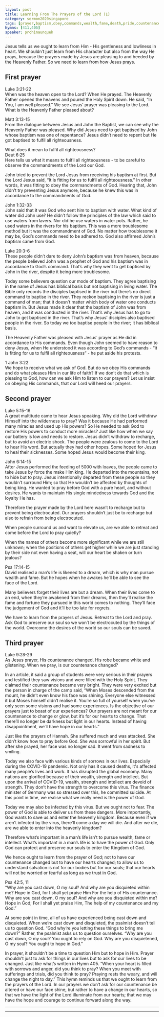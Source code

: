 ```yaml
---
layout: post
title: Learning From The Prayers of the Lord (1)
category: sermon2020singapore
tags: [prayer,baptism,obey,commands,wealth,fame,death,pride,countenance,hope]
hymns: [411,405]
speaker: prchinaunquek
---
```

Jesus tells us we ought to learn from Him - His gentleness and lowliness in heart. We shouldn’t just learn from His character but also from the way He prays, because the prayers made by Jesus are pleasing to and heeded by the Heavenly Father. So we need to learn from how Jesus prays. 

## First prayer
Luke 3:21-22  
When was the heaven open to the Lord? When He prayed. The Heavenly Father opened the heavens and poured the Holy Spirit down. He said, “In You, I am well pleased.” We see Jesus’ prayer was pleasing to the Lord. What is the Heavenly Father pleased about?

Matt 3:13-15  
From the dialogue between Jesus and John the Baptist, we can see why the Heavenly Father was pleased. Why did Jesus need to get baptised by John whose baptism was one of repentance? Jesus didn’t need to repent but He got baptised to fulfil all righteousness. 

What does it mean to fulfil all righteousness?  
Deut 6:25  
Here tells us what it means to fulfil all righteousness - to be careful to observe the commandments of the Lord our God. 

John tried to prevent the Lord Jesus from receiving his baptism at first. But the Lord Jesus said, “It is fitting for us to fulfil all righteousness.” In other words, it was fitting to obey the commandments of God. Hearing that, John didn’t try preventing Jesus anymore, because he knew this was in accordance to the commandments of God. 

John 1:32-33  
John said that it was God who sent him to baptism with water. What kind of water did John use? He didn’t follow the principles of the law which said to use waters from lavers. Nor did he use waters in water pots. Rather, he used waters in the rivers for his baptism. This was a more troublesome method but it was the commandment of God. No matter how troublesome it may be, God’s commands need to be adhered to. God also affirmed John’s baptism came from God. 

Luke 20:3-6  
These people didn’t dare to deny John’s baptism was from heaven, because the people believed John was a prophet of God and his baptism was in accordance to God’s command. That’s why they went to get baptised by John in the river, despite it being more troublesome. 

Today some believers question our mode of baptism. They agree baptising in the name of Jesus has biblical basis but not baptising in living water. The Bible only records the disciples baptised in the river but there’s no direct command to baptise in the river. They reckon baptising in the river is just a command of man; that it doesn’t matter which body of water one conducts baptism in. But Jesus made it clear that the baptism of John was from heaven, and it was conducted in the river. That’s why Jesus has to go to John to get baptised in the river. That’s why Jesus’ disciples also baptised people in the river. So today we too baptise people in the river; it has biblical basis. 

The Heavenly Father was pleased with Jesus’ prayer as He did in accordance to His commands. Even though John seemed to have reason to deny Jesus, when He understood it was according to God’s commands - “it is fitting for us to fulfil all righteousness” - he put aside his protests. 

1 John 3:22  
We hope to receive what we ask of God. But do we obey His commands and do what pleases Him in our life of faith? If we don’t do that which is pleasing to God, how can we ask Him to listen to our prayers? Let us insist on obeying His commands, that our Lord will heed our prayers. 

## Second prayer
Luke 5:15-16  
A great multitude came to hear Jesus speaking. Why did the Lord withdraw Himself into the wilderness to pray? Was it because He had performed many miracles and used up His powers? So He needed to ask God to restore His powers to conduct more miracles? Just like how when we say our battery is low and needs to restore. Jesus didn’t withdraw to recharge, but to avoid an electric shock. The people were zealous to come to the Lord to hear His word. But actually they had other hopes. Some hoped for Jesus to heal their sicknesses. Some hoped Jesus would become their king. 

John 6:14-15  
After Jesus performed the feeding of 5000 with loaves, the people came to take Jesus by force the make Him king. He departed into the mountains, not to hide but to pray. Jesus intentionally departed from these people so they wouldn’t surround Him; so that He wouldn’t be affected by thoughts of being king. He wanted to pray before God with a pure heart, and without desires. He wants to maintain His single mindedness towards God and the loyalty He has. 

Therefore the prayer made by the Lord here wasn’t to recharge but to prevent being electrocuted. Our prayers shouldn’t just be to recharge but also to refrain from being electrocuted. 

When people surround us and want to elevate us, are we able to retreat and come before the Lord to pray quietly?

When the names of others become more significant while we are still unknown; when the positions of others get higher while we are just standing by their side not even having a seat, will our heart be shaken or turn jealous?

Psa 17:14-15  
David realised a man’s life is likened to a dream, which is why man pursue wealth and fame. But he hopes when he awakes he’ll be able to see the face of the Lord. 

Many believers forget their lives are but a dream. When their lives come to an end, when they’re awakened from their dreams, then they’ll realise the fame and fortune they pursued in this world comes to nothing. They’ll face the judgement of God and it’ll be too late for regrets. 

We have to learn from the prayers of Jesus. Retreat to the Lord and pray. Ask God to preserve our soul so we won’t be electrocuted by the things of the world. Overcome the desires of the world so our souls can be saved. 

## Third prayer
Luke 9:28-29  
As Jesus prayer, His countenance changed. His robe became white and glistening. When we pray, is our countenance changed?

In an article, it said a group of students were very serious in their prayers and testified they saw visions and were filled with the Holy Spirit. They claimed their countenance became very bright. They were very excited but the person in charge of the camp said, “When Moses descended from the mount, he didn’t even know his face was shining. Everyone else witnessed it but Moses himself didn’t realise it. You’re so full of yourself when you’ve only seen some visions and had some experiences. Is the objective of our prayers just to boast of our experiences? Our prayers are not meant for our countenance to change or glow, but it’s for our hearts to change. That there’ll no longer be darkness but light in our hearts. Instead of having disappointment, we’ll have hope in our hearts.”

Just like the prayers of Hannah. She suffered much and was attacked. She didn’t know how to pray before God. She was sorrowful in her spirit. But after she prayed, her face was no longer sad. It went from sadness to smiling. 

Today we also face with various kinds of sorrows in our lives. Especially during the COVID-19 pandemic. Not only has it caused deaths, it's affected many people’s lives and work. It has disrupted the global economy. Many nations are glorified because of their wealth, strength and intellect. But upon the arrival of COVID-19, wealth, strength and intellect are devoid of strength. They don’t have the strength to overcome this virus. The finance minister of Germany was so stressed over this, he committed suicide. At this point in time, we realise what we really need is the power of God. 

Today we may also be infected by this virus. But we ought not to fear. The power of God is able to deliver us from these dangers. More importantly, God wants to save us and enter the heavenly kingdom. Because even if we aren’t infected by the virus, there’ll come a day we will die. And after we die, are we able to enter into the heavenly kingdom?

Therefore what’s important in a man’s life isn’t to pursue wealth, fame or intellect. What’s important in a man’s life is to have the power of God. Only God can protect and preserve our souls to enter the Kingdom of God. 

We hence ought to learn from the prayer of God; not to have our countenance changed but to have our hearts changed; to allow us to understand salvation is not for our bodies but for our souls; that our hearts will not be worried or fearful as long as we trust in God. 

Psa 42:5, 11  
“Why are you cast down, O my soul? And why are you disquieted within me? Hope in God, for I shall yet praise Him For the help of His countenance. 
Why are you cast down, O my soul? And why are you disquieted within me? Hope in God; For I shall yet praise Him, The help of my countenance and my God.”

At some point in time, all of us have experienced being cast down and disquieted. When we’re cast down and disquieted, the psalmist doesn’t tell us to question God. “God why’re you letting these things to bring me down?” Rather, the psalmist asks us to question ourselves. “Why are you cast down, O my soul? You ought to rely on God. Why are you disquietened, O my soul? You ought to hope in God.”

In prayer, it shouldn’t be a time to question Him but to hope in Him. Prayer shouldn’t just to ask for things in our lives but to ask for our lives to be changed. Just like what’s written in Hymn 405. “When your heart is filled with sorrows and anger, did you think to pray? When you meet with sufferings and trials, did you think to pray? Praying rests the weary, and will change the night to day.” This hymn reminds us that we ought to learn from the prayers of the Lord. In our prayers we don’t ask for our countenance be altered or have our face shine, but rather to have a change in our hearts, so that we have the light of the Lord illuminate from our hearts; that we may have the hope and courage to continue forward along the way. 

----
****
